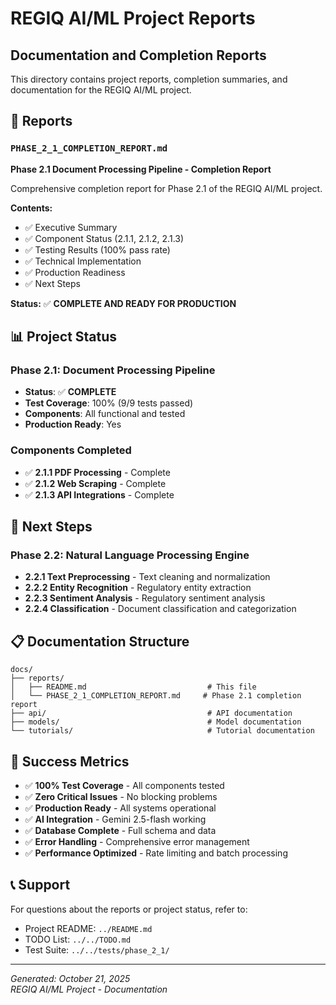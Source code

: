 # REGIQ AI/ML Project Reports
## Documentation and Completion Reports

This directory contains project reports, completion summaries, and documentation for the REGIQ AI/ML project.

## 📁 Reports

### `PHASE_2_1_COMPLETION_REPORT.md`
**Phase 2.1 Document Processing Pipeline - Completion Report**

Comprehensive completion report for Phase 2.1 of the REGIQ AI/ML project.

**Contents:**
- ✅ Executive Summary
- ✅ Component Status (2.1.1, 2.1.2, 2.1.3)
- ✅ Testing Results (100% pass rate)
- ✅ Technical Implementation
- ✅ Production Readiness
- ✅ Next Steps

**Status:** ✅ **COMPLETE AND READY FOR PRODUCTION**

## 📊 Project Status

### Phase 2.1: Document Processing Pipeline
- **Status**: ✅ **COMPLETE**
- **Test Coverage**: 100% (9/9 tests passed)
- **Components**: All functional and tested
- **Production Ready**: Yes

### Components Completed
- ✅ **2.1.1 PDF Processing** - Complete
- ✅ **2.1.2 Web Scraping** - Complete  
- ✅ **2.1.3 API Integrations** - Complete

## 🚀 Next Steps

### Phase 2.2: Natural Language Processing Engine
- **2.2.1 Text Preprocessing** - Text cleaning and normalization
- **2.2.2 Entity Recognition** - Regulatory entity extraction
- **2.2.3 Sentiment Analysis** - Regulatory sentiment analysis
- **2.2.4 Classification** - Document classification and categorization

## 📋 Documentation Structure

```
docs/
├── reports/
│   ├── README.md                           # This file
│   └── PHASE_2_1_COMPLETION_REPORT.md     # Phase 2.1 completion report
├── api/                                    # API documentation
├── models/                                 # Model documentation
└── tutorials/                              # Tutorial documentation
```

## 🎯 Success Metrics

- ✅ **100% Test Coverage** - All components tested
- ✅ **Zero Critical Issues** - No blocking problems
- ✅ **Production Ready** - All systems operational
- ✅ **AI Integration** - Gemini 2.5-flash working
- ✅ **Database Complete** - Full schema and data
- ✅ **Error Handling** - Comprehensive error management
- ✅ **Performance Optimized** - Rate limiting and batch processing

## 📞 Support

For questions about the reports or project status, refer to:
- Project README: `../README.md`
- TODO List: `../../TODO.md`
- Test Suite: `../../tests/phase_2_1/`

---

*Generated: October 21, 2025*  
*REGIQ AI/ML Project - Documentation*
